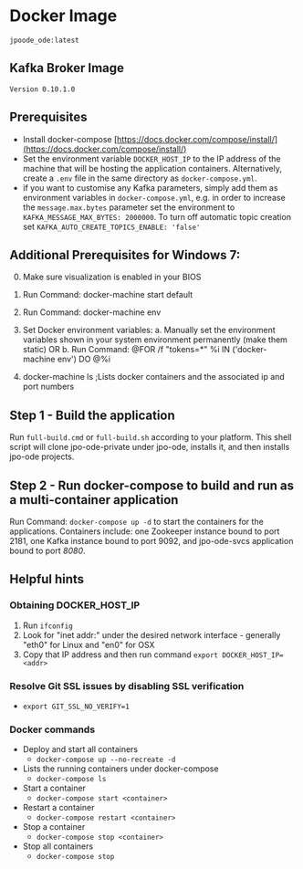 # Docker Image
	jpoode_ode:latest
## Kafka Broker Image
	Version 0.10.1.0
	
## Prerequisites

- Install docker-compose [https://docs.docker.com/compose/install/](https://docs.docker.com/compose/install/)
- Set the environment variable ```DOCKER_HOST_IP``` to the IP address of the machine that will be hosting the application containers. Alternatively, create a ```.env``` file in the same directory as ```docker-compose.yml```. 
- if you want to customise any Kafka parameters, simply add them as environment variables in ```docker-compose.yml```, e.g. in order to increase the ```message.max.bytes``` parameter set the environment to ```KAFKA_MESSAGE_MAX_BYTES: 2000000```. To turn off automatic topic creation set ```KAFKA_AUTO_CREATE_TOPICS_ENABLE: 'false'```

## Additional Prerequisites for Windows 7:
 0. Make sure visualization is enabled in your BIOS
 1. Run Command: docker-machine start default
 3. Run Command: docker-machine env
 4. Set Docker environment variables:
	 a. Manually set the environment variables shown in your system environment permanently (make them static)
   OR
     b. Run Command: @FOR /f "tokens=*" %i IN ('docker-machine env') DO @%i

 5. docker-machine ls ;Lists docker containers and the associated ip and port numbers

## Step 1 - Build the application
Run ```full-build.cmd``` or ```full-build.sh``` according to your platform. This shell script will clone jpo-ode-private under jpo-ode, installs it, and then installs jpo-ode projects.

## Step 2 - Run docker-compose to build and run as a multi-container application
Run Command: ```docker-compose up -d``` to start the containers for the applications. Containers include: one Zookeeper instance bound to port 2181, one Kafka instance bound to port 9092, and jpo-ode-svcs application bound to port *8080*.

## Helpful hints

 ### Obtaining DOCKER_HOST_IP
  1. Run `ifconfig`
  2. Look for "inet addr:" under the desired network interface - generally "eth0" for Linux and "en0" for OSX
  3. Copy that IP address and then run command `export DOCKER_HOST_IP=<addr>`
  
 ### Resolve Git SSL issues by disabling SSL verification
   - `export GIT_SSL_NO_VERIFY=1`
 ### Docker commands
   - Deploy and start all containers 
     - `docker-compose up --no-recreate -d`
   - Lists the running containers under docker-compose
     - `docker-compose ls`
   - Start a container
     - `docker-compose start <container>`
   - Restart a container
     - `docker-compose restart <container>`
   - Stop a container
     - `docker-compose stop <container>`
   - Stop all containers
     - `docker-compose stop`
